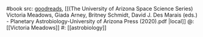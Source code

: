 #book 
src: [goodreads](https://www.goodreads.com/book/show/54177449-planetary-astrobiology), [[(The University of Arizona Space Science Series) Victoria Meadows, Giada Arney, Britney Schmidt, David J. Des Marais (eds.) - Planetary Astrobiology-University of Arizona Press (2020).pdf |local]] 
@: [[Victoria Meadows]] 
#: [[astrobiology]] 

